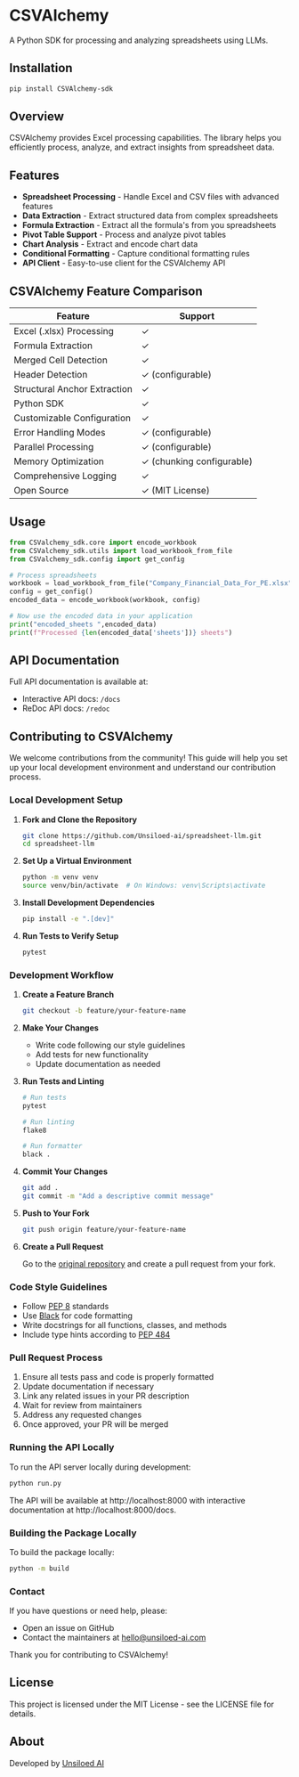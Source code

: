 # CSVAlchemy

A  Python SDK for processing and analyzing spreadsheets using LLMs.

## Installation

```bash
pip install CSVAlchemy-sdk
```

## Overview

CSVAlchemy provides Excel processing capabilities. The library helps you efficiently process, analyze, and extract insights from spreadsheet data.

## Features

* **Spreadsheet Processing** - Handle Excel and CSV files with advanced features
* **Data Extraction** - Extract structured data from complex spreadsheets
* **Formula Extraction** - Extract all the formula's from you spreadsheets
* **Pivot Table Support** - Process and analyze pivot tables
* **Chart Analysis** - Extract and encode chart data
* **Conditional Formatting** - Capture conditional formatting rules
* **API Client** - Easy-to-use client for the CSVAlchemy API

## CSVAlchemy Feature Comparison

| Feature                          | Support                                        |
|----------------------------------|------------------------------------------------|
| Excel (.xlsx) Processing         | ✓                                              |
| Formula Extraction               | ✓                                              |
| Merged Cell Detection            | ✓                                              |
| Header Detection                 | ✓ (configurable)                               |
| Structural Anchor Extraction     | ✓                                              |
| Python SDK                       | ✓                                              |
| Customizable Configuration       | ✓                                              |
| Error Handling Modes             | ✓ (configurable)                               |
| Parallel Processing              | ✓ (configurable)                               |
| Memory Optimization              | ✓ (chunking configurable)                      |
| Comprehensive Logging            | ✓                                              |
| Open Source                      | ✓ (MIT License)                                |

## Usage

```python
from CSValchemy_sdk.core import encode_workbook
from CSValchemy_sdk.utils import load_workbook_from_file
from CSValchemy_sdk.config import get_config

# Process spreadsheets
workbook = load_workbook_from_file("Company_Financial_Data_For_PE.xlsx")
config = get_config()
encoded_data = encode_workbook(workbook, config)

# Now use the encoded data in your application
print("encoded_sheets ",encoded_data)
print(f"Processed {len(encoded_data['sheets'])} sheets")
```

<!-- ## Advanced Configuration

CSVAlchemy offers extensive configuration options:

```python
from CSValchemy_sdk import encode_workbook
from CSValchemy_sdk.config import get_config

# Get default configuration
config = get_config()

# Customize configuration
config["features"]["pivot_tables"] = True
config["error_handling"]["log_level"] = "DEBUG"

# Process with custom configuration
encoded = encode_workbook("your_spreadsheet.xlsx", config=config)
``` -->



## API Documentation

Full API documentation is available at:
- Interactive API docs: `/docs`
- ReDoc API docs: `/redoc`

## Contributing to CSVAlchemy

We welcome contributions from the community! This guide will help you set up your local development environment and understand our contribution process.

### Local Development Setup

1. **Fork and Clone the Repository**

   ```bash
   git clone https://github.com/Unsiloed-ai/spreadsheet-llm.git
   cd spreadsheet-llm
   ```

2. **Set Up a Virtual Environment**

   ```bash
   python -m venv venv
   source venv/bin/activate  # On Windows: venv\Scripts\activate
   ```

3. **Install Development Dependencies**

   ```bash
   pip install -e ".[dev]"
   ```

5. **Run Tests to Verify Setup**

   ```bash
   pytest
   ```

### Development Workflow

1. **Create a Feature Branch**

   ```bash
   git checkout -b feature/your-feature-name
   ```

2. **Make Your Changes**
   
   - Write code following our style guidelines
   - Add tests for new functionality
   - Update documentation as needed

3. **Run Tests and Linting**

   ```bash
   # Run tests
   pytest
   
   # Run linting
   flake8
   
   # Run formatter
   black .
   ```

4. **Commit Your Changes**

   ```bash
   git add .
   git commit -m "Add a descriptive commit message"
   ```

5. **Push to Your Fork**

   ```bash
   git push origin feature/your-feature-name
   ```

6. **Create a Pull Request**
   
   Go to the [original repository](https://github.com/Unsiloed-AI/spreadsheet-llm) and create a pull request from your fork.

### Code Style Guidelines

- Follow [PEP 8](https://peps.python.org/pep-0008/) standards
- Use [Black](https://black.readthedocs.io/) for code formatting
- Write docstrings for all functions, classes, and methods
- Include type hints according to [PEP 484](https://peps.python.org/pep-0484/)

### Pull Request Process

1. Ensure all tests pass and code is properly formatted
2. Update documentation if necessary
3. Link any related issues in your PR description
4. Wait for review from maintainers
5. Address any requested changes
6. Once approved, your PR will be merged

### Running the API Locally

To run the API server locally during development:

```bash
python run.py
```

The API will be available at http://localhost:8000 with interactive documentation at http://localhost:8000/docs.

### Building the Package Locally

To build the package locally:

```bash
python -m build
```

### Contact

If you have questions or need help, please:
- Open an issue on GitHub
- Contact the maintainers at hello@unsiloed-ai.com

Thank you for contributing to CSVAlchemy!

## License

This project is licensed under the MIT License - see the LICENSE file for details.

## About

Developed by [Unsiloed AI](https://unsiloed-ai.com)
